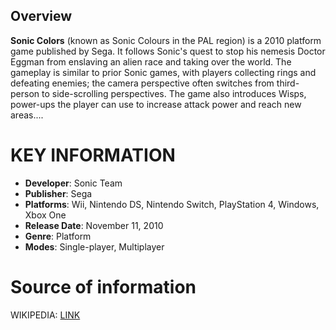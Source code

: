 ## Overview


**Sonic Colors** (known as Sonic Colours in the PAL region) is a 2010 platform game published by Sega. It follows Sonic's quest to stop his nemesis Doctor Eggman from enslaving an alien race and taking over the world. The gameplay is similar to prior Sonic games, with players collecting rings and defeating enemies; the camera perspective often switches from third-person to side-scrolling perspectives. The game also introduces Wisps, power-ups the player can use to increase attack power and reach new areas....
# KEY INFORMATION

- **Developer**: Sonic Team
- **Publisher**: Sega
- **Platforms**: Wii, Nintendo DS, Nintendo Switch, PlayStation 4, Windows, Xbox One
- **Release Date**: November 11, 2010
- **Genre**: Platform
- **Modes**: Single-player, Multiplayer
# Source of information
 WIKIPEDIA: [LINK](https://en.wikipedia.org/wiki/Sonic_Colors)
